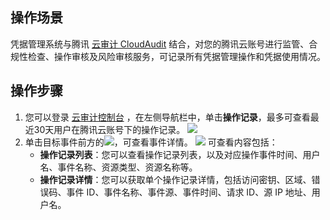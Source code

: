 ## 操作场景
凭据管理系统与腾讯 [云审计 CloudAudit](https://cloud.tencent.com/product/cloudaudit) 结合，对您的腾讯云账号进行监管、合规性检查、操作审核及风险审核服务，可记录所有凭据管理操作和凭据使用情况。 

## 操作步骤
1. 您可以登录 [云审计控制台](https://console.cloud.tencent.com/cloudaudit) ，在左侧导航栏中，单击**操作记录**，最多可查看最近30天用户在腾讯云账号下的操作记录。
![](https://qcloudimg.tencent-cloud.cn/raw/45b27604a4d25321189cf1400a2e2872.png)
2. 单击目标事件前方的![](https://qcloudimg.tencent-cloud.cn/raw/ae9422dc9b17571c64a6c9b3081310d1.png)，可查看事件详情。
![](https://qcloudimg.tencent-cloud.cn/raw/b4b55c0f1c215cc9bddf061c6507de97.png)
可查看内容包括：
	- **操作记录列表**：您可以查看操作记录列表，以及对应操作事件时间、用户名、事件名称、资源类型、资源名称等。
	- **操作记录详情**：您可以获取单个操作记录详情，包括访问密钥、区域、错误码、事件 ID、事件名称、事件源、事件时间、请求 ID、源 IP 地址、用户名。
